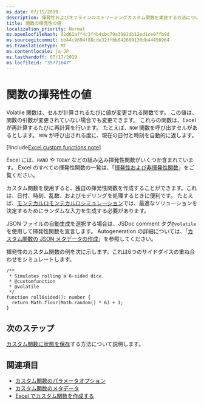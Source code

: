 ```yaml
---
ms.date: 07/15/2019
description: 揮発性およびオフラインのストリーミングカスタム関数を実装する方法について説明します。
title: 関数の揮発性の値
localization_priority: Normal
ms.openlocfilehash: 92d61aff4c3f4b4cbc79a3981db12ed1ce0ffb9d
ms.sourcegitcommit: bb44c9694f88cde32ffbb642689130db44456964
ms.translationtype: MT
ms.contentlocale: ja-JP
ms.lasthandoff: 07/17/2019
ms.locfileid: "35771647"
---
```

# <a name="volatile-values-in-functions"></a>関数の揮発性の値

Volatile 関数は、セルが計算されるたびに値が変更される関数です。 この値は、関数の引数が変更されていない場合でも変更できます。 これらの関数は、Excel が再計算するたびに再計算を行います。 たとえば、`NOW` 関数を呼び出すセルがあるとします。 `NOW` が呼び出される度に、現在の日付と時刻を自動的に返します。

[!include[Excel custom functions note](../includes/excel-custom-functions-note.md)]

Excel には、`RAND` や `TODAY` などの組み込み揮発性関数がいくつか含まれています。 Excel のすべての揮発性関数の一覧は、「[揮発性および非揮発性関数](/office/client-developer/excel/excel-recalculation#volatile-and-non-volatile-functions)」をご覧ください。

カスタム関数を使用すると、独自の揮発性関数を作成することができます。これは、日付、時刻、乱数、およびモデリングを処理するときに便利です。 たとえば、[モンテカルロモンテカルロシミュレーション](https://en.wikipedia.org/wiki/Monte_Carlo_method)では、最適なソリューションを決定するためにランダムな入力を生成する必要があります。

JSON ファイルの自動生成を選択する場合は、JSDoc comment タグ`@volatile`を使用して揮発性関数を宣言します。 Autogeneration の詳細については、「[カスタム関数の JSON メタデータの作成](custom-functions-json-autogeneration.md)」を参照してください。

揮発性のカスタム関数の例を次に示します。これは6つのサイドダイスの重ね合わせをシミュレートします。

```JS
/**
 * Simulates rolling a 6-sided dice.
 * @customfunction
 * @volatile
 */
function roll6sided(): number {
  return Math.floor(Math.random() * 6) + 1;
}
```

## <a name="next-steps"></a>次のステップ
[カスタム関数に状態を保存](custom-functions-save-state.md)する方法について説明します。

## <a name="see-also"></a>関連項目

* [カスタム関数のパラメータオプション](custom-functions-parameter-options.md)
* [カスタム関数のメタデータ](custom-functions-json.md)
* [Excel でカスタム関数を作成する](custom-functions-overview.md)
